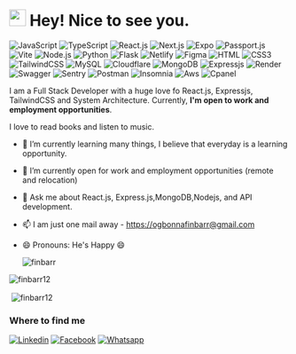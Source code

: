 <h1><img src="https://emojis.slackmojis.com/emojis/images/1531849430/4246/blob-sunglasses.gif?1531849430" width="30"/> Hey! Nice to see you.</h1>

![JavaScript](https://img.shields.io/badge/JavaScript-F7DF1E?style=flat-square&logo=javascript&logoColor=black)
![TypeScript](https://img.shields.io/badge/TypeScript-007ACC?style=flat-square&logo=typescript&logoColor=white)
![React.js](https://img.shields.io/badge/React.js-0081CB?style=flat-square&logo=react&logoColor=61DAFB)
![Next.js](https://img.shields.io/badge/Next.js-0081CB?style=flat-square&logo=next&logoColor=white)
![Expo](https://img.shields.io/badge/Expo-black?style=flat-square&logo=expo&logoColor=white)
![Passport.js](https://img.shields.io/badge/Passport.js-35DF79?style=flat-square&logo=Passport&logoColor=61DAFB)
![Vite](https://img.shields.io/badge/Vite-593D88?style=flat-square&logo=vite&logoColor=white)
![Node.js](https://img.shields.io/badge/Node.js-43853D?style=flat-square&logo=node.js&logoColor=white)
![Python](https://img.shields.io/badge/Python-3776AB?style=flat-square&logo=python&logoColor=white)
![Flask](https://img.shields.io/badge/Flask-3776AB?style=flat-square&logo=Flask&logoColor=white)
![Netlify](https://img.shields.io/badge/Netlify-3776AB?style=flat-square&logo=netlify&logoColor=white)
![Figma](https://img.shields.io/badge/Figma-black?style=flat-square&logo=figma&logoColor=F24E1E)
![HTML](https://img.shields.io/badge/HTML5-E34F26?style=flat-square&logo=html5&logoColor=white)
![CSS3](https://img.shields.io/badge/CSS3-1572B6?style=flat-square&logo=css3&logoColor=white)
![TailwindCSS](https://img.shields.io/badge/Tailwind_CSS-38B2AC?style=flat-square&logo=tailwind-css&logoColor=white)
![MySQL](https://img.shields.io/badge/MySQL-005C84?style=flat-square&logo=mysql&logoColor=white)
![Cloudflare](https://img.shields.io/badge/Cloudflare-F38020?style=flat-square&logo=Cloudflare&logoColor=white)
![MongoDB](https://img.shields.io/badge/MongoDB-00684A?style=flat-square&logo=MongoDB&logoColor=white)
![Expressjs](https://img.shields.io/badge/Expressjs-black?style=flat-square&logo=express&logoColor=white)
![Render](https://img.shields.io/badge/Render-5EEBC4?style=flat-square&logo=Render&logoColor=white)
![Swagger](https://img.shields.io/badge/swagger-85EA2D?style=flat-square&logo=swagger&logoColor=black)
![Sentry](https://img.shields.io/badge/sentry-6E4781?style=flat-square&logo=sentry&logoColor=black)
![Postman](https://img.shields.io/badge/Postman-E05320?style=flat-square&logo=postman&logoColor=white)
![Insomnia](https://img.shields.io/badge/Insomnia-purple?style=flat-square&logo=insomnia&logoColor=white)
![Aws](https://img.shields.io/badge/Aws-purple?style=flat-square&logo=aws&logoColor=white)
![Cpanel](https://img.shields.io/badge/cpanel-purple?style=flat-square&logo=cpanel&logoColor=white)


I am a Full Stack Developer with a huge love fo React.js, Expressjs, TailwindCSS and System Architecture. Currently, **I'm open to work and employment opportunities**.


I love to read books and listen to music.


- 🌱 I’m currently learning many things, I believe that everyday is a learning opportunity.
- 👯 I’m currently open for work and employment opportunities (remote and relocation)
- 💬 Ask me about React.js, Express.js,MongoDB,Nodejs, and API development.
- 📫 I am just one mail away - <a href = "mailto:https://ogbonnafinbarr@gmail.com">https://ogbonnafinbarr@gmail.com<a>
- 😄 Pronouns: He's Happy 😄
  

  <p><img align="center" src="https://github-readme-stats.vercel.app/api/top-langs?username=finbarr12&show_icons=true&locale=en&layout=compact" alt="finbarr" /></p>
<p><img align="center" src="https://github-readme-streak-stats.herokuapp.com/?user=finbarr12&" alt="finbarr12" /></p>
<p>&nbsp;<img align="center" src="https://github-readme-stats.vercel.app/api?username=finbarr12&show_icons=true&locale=en" alt="finbarr12" /></p>

### Where to find me

[![Linkedin](https://img.shields.io/badge/LinkedIn-0077B5?style=flat-square&logo=linkedin&logoColor=white)](https://www.linkedin.com/in/finbarr-ihechukwu-661523253/) 
[![Facebook](https://img.shields.io/badge/Facebook-1877F2?style=flat-square&logo=facebook&logoColor=white)](https://www.facebook.com/finbizz.davinci/)
[![Whatsapp](https://img.shields.io/badge/Whatsapp-28B63D?style=flat-square&logo=Whatsapp&logoColor=white)](https://wa.me/2348087514113)
